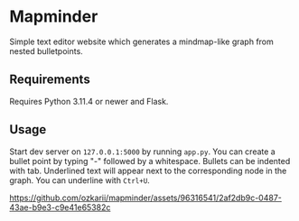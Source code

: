 # Mapminder
Simple text editor website which generates a mindmap-like graph from nested bulletpoints.

## Requirements
Requires Python 3.11.4 or newer and Flask.

## Usage
Start dev server on  ```127.0.0.1:5000``` by running ```app.py```.
You can create a bullet point by typing "-" followed by a whitespace. Bullets can be indented with tab.
Underlined text will appear next to the corresponding node in the graph. You can underline with ```Ctrl+U```.

https://github.com/ozkarii/mapminder/assets/96316541/2af2db9c-0487-43ae-b9e3-c9e41e65382c
